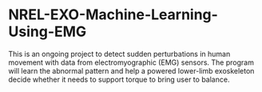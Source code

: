 # NREL-EXO-Machine-Learning-Using-EMG
This is an ongoing project to detect sudden perturbations in human movement with data from electromyographic (EMG) sensors. The program will learn the abnormal pattern and help a powered lower-limb exoskeleton decide whether it needs to support torque to bring user to balance.
